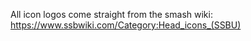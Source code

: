 All icon logos come straight from the smash wiki: https://www.ssbwiki.com/Category:Head_icons_(SSBU)
